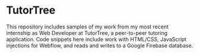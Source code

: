# TutorTree
This repository includes samples of my work from my most recent internship as Web Developer at TutorTree, a peer-to-peer tutoring application. Code snippets here include work with HTML/CSS, JavaScript injections for Webflow, and reads and writes to a Google Firebase database.  
